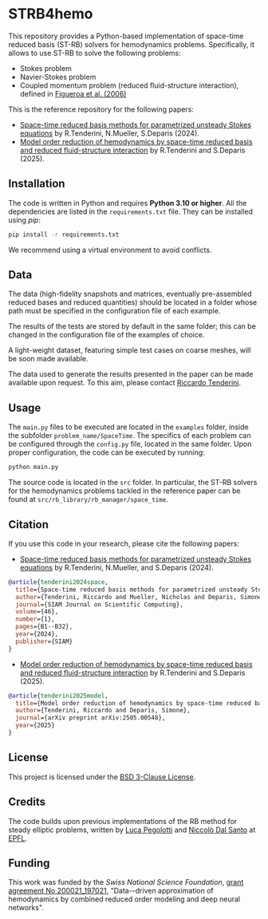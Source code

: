 # STRB4hemo
This repository provides a Python-based implementation of space-time reduced basis (ST-RB) solvers 
for hemodynamics problems. Specifically, it allows to use ST-RB to solve the following problems:
* Stokes problem
* Navier-Stokes problem
* Coupled momentum problem (reduced fluid-structure interaction), defined in 
  [Figueroa et al. (2006)](https://www.sciencedirect.com/science/article/abs/pii/S004578250500513X)

This is the reference repository for the following papers: 
  * [Space-time reduced basis methods for parametrized unsteady Stokes equations](https://epubs.siam.org/doi/full/10.1137/22M1509114?casa_token=8gTtT37emsoAAAAA:7W1EQSPnDxM5LcLok5icCwnwfUR5F9XsWLtfr_ZK1aQozxR5mm1teGDQjM-h3cD522inRPWE5Tw&casa_token=TRTtydhDGR8AAAAA:ie1HJGZIwfSN-jA7nLBSkc11fpEH1soQe0qdujUC1mTthvrr9BnhZd8x4RFd2pTV9Lhc2UyBqR8) by R.Tenderini, N.Mueller, S.Deparis (2024).
  * [Model order reduction of hemodynamics by space-time reduced basis and reduced fluid-structure 
interaction](https://arxiv.org/abs/2505.00548) by R.Tenderini and S.Deparis (2025).

## Installation
The code is written in Python and requires **Python 3.10 or higher**.
All the dependencies are listed in the `requirements.txt` file. They can be installed using *pip*:
```bash
pip install -r requirements.txt
```
We recommend using a virtual environment to avoid conflicts.

## Data 
The data (high-fidelity snapshots and matrices, eventually pre-assembled reduced bases 
and reduced quantities) should be located in a folder whose path must be specified in the
configuration file of each example. 

The results of the tests are stored by default in the same folder; this
can be changed in the configuration file of the examples of choice.

A light-weight dataset, featuring simple test cases on coarse meshes, will be soon made available.

The data used to generate the results presented in the paper can be made available upon request. 
To this aim, please contact [Riccardo Tenderini](mailto:riccardo.tenderini@epfl.ch).

## Usage
The `main.py` files to be executed are located in the `examples` folder, inside the subfolder 
`problem_name/SpaceTime`. The specifics of each problem can be configured through the `config.py` 
file, located in the same folder.
Upon proper configuration, the code can be executed by running:
```bash
python main.py
```

The source code is located in the `src` folder. In particular, the ST-RB solvers for the
hemodynamics problems tackled in the reference paper can be found at
`src/rb_library/rb_manager/space_time`.

## Citation

If you use this code in your research, please cite the following papers:
- [Space-time reduced basis methods for parametrized unsteady Stokes equations](https://epubs.siam.org/doi/full/10.1137/22M1509114?casa_token=DdhxqGXg1fAAAAAA%3A6TqrGssiy3fbHkblG1Uko-yH92oVaLlal08ji_AmccGrEqTsmL8dfurpHkLGlRL9u5Wv1V98_0M) 
  by R.Tenderini, N.Mueller, and S.Deparis (2024).
```bibtex
@article{tenderini2024space,
  title={Space-time reduced basis methods for parametrized unsteady Stokes equations},
  author={Tenderini, Riccardo and Mueller, Nicholas and Deparis, Simone},
  journal={SIAM Journal on Scientific Computing},
  volume={46},
  number={1},
  pages={B1--B32},
  year={2024},
  publisher={SIAM}
}
```
- [Model order reduction of hemodynamics by space-time reduced basis and reduced fluid-structure 
interaction](https://arxiv.org/abs/2505.00548) by R.Tenderini and S.Deparis (2025).
```bibtex
@article{tenderini2025model,
  title={Model order reduction of hemodynamics by space-time reduced basis and reduced fluid-structure interaction},
  author={Tenderini, Riccardo and Deparis, Simone},
  journal={arXiv preprint arXiv:2505.00548},
  year={2025}
}
```
## License
This project is licensed under the [BSD 3-Clause License](LICENSE).

## Credits
The code builds upon previous implementations of the RB method for steady elliptic problems,
written by [Luca Pegolotti](https://www.researchgate.net/profile/Luca_Pegolotti) and 
[Niccolò Dal Santo](https://www.researchgate.net/profile/Niccolo_Dal_Santo) 
at [EPFL](https://www.epfl.ch/en/).

## Funding
This work was funded by the *Swiss National Science Foundation*, 
[grant agreement No 200021_197021](https://data.snf.ch/grants/grant/197021), 
"Data--driven approximation of hemodynamics by combined reduced order modeling and deep neural networks".
